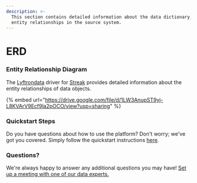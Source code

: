 ```yaml
---
description: >-
  This section contains detailed information about the data dictionary, and
  entity relationships in the source system.
---
```


# ERD

### Entity Relationship Diagram

The [Lyftrondata](https://www.lyftrondata.com/) driver for [Streak](https://www.lyftrondata.com/integration/sales-analytics/streak//) provides detailed information about the entity relationships of data objects.

{% embed url="https://drive.google.com/file/d/1LW3AnupST9yj-L8KVArV9Ecf9la2pOCO/view?usp=sharing" %}

### Quickstart Steps

Do you have questions about how to use the platform? Don't worry; we've got you covered. Simply follow the quickstart instructions [here](../README.md).

### Questions? <a href="#questions" id="questions"></a>

We're always happy to answer any additional questions you may have! [Set up a meeting with one of our data experts.](https://www.lyftrondata.com/book-a-meeting/)

